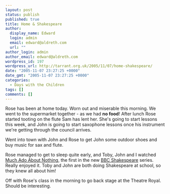 ```yaml
---
layout: post
status: publish
published: true
title: Home & Shakespeare
author:
  display_name: Edward
  login: admin
  email: edward@aldreth.com
  url: ""
author_login: admin
author_email: edward@aldreth.com
wordpress_id: 197
wordpress_url: http://tarrant.org.uk/2005/11/07/home-shakespeare/
date: "2005-11-07 23:27:25 +0000"
date_gmt: "2005-11-07 23:27:25 +0000"
categories:
  - Days with the Children
tags: []
comments: []
---
```


<p>Rose has been at home today.  Worn out and miserable this morning.  We went to the supermarket together - as we had <strong>no food</strong>!  After lunch Rose started tooting on the flute Sam has lent her.   She's going to start lessons this week, and John is going to start saxophone lessons once his instrument we're getting through the council arrives.</p>
<p>Went into town with John and Rose to get John some outdoor shoes and buy music for sax and flute.</p>
<p>Rose managed to get to sleep quite early, and Toby, John and I watched <a href="https://www.bbc.co.uk/drama/shakespeare/muchadoaboutnothing/index.shtml">Much Ado About Nothing</a>, the first in the new <a href="https://www.bbc.co.uk/drama/shakespeare/tvdramas.shtml">BBC Shakespeare</a> series.  Really enjoyed it.  Toby and John are both doing Shakespeare at school, so they knew all about him!</p>
<p>Off with Rose's class in the morning to go back stage at the Theatre Royal.  Should be interesting.</p>
